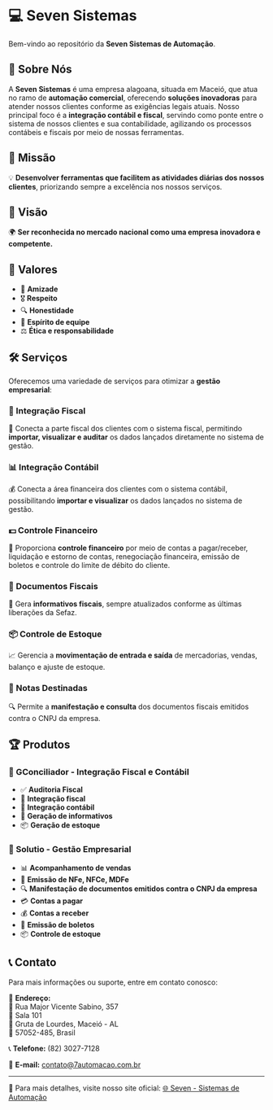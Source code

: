 # 💻 Seven Sistemas

Bem-vindo ao repositório da **Seven Sistemas de Automação**.

## 📌 Sobre Nós

A **Seven Sistemas** é uma empresa alagoana, situada em Maceió, que atua no ramo de **automação comercial**, oferecendo **soluções inovadoras** para atender nossos clientes conforme as exigências legais atuais. Nosso principal foco é a **integração contábil e fiscal**, servindo como ponte entre o sistema de nossos clientes e sua contabilidade, agilizando os processos contábeis e fiscais por meio de nossas ferramentas.

## 🎯 Missão

💡 **Desenvolver ferramentas que facilitem as atividades diárias dos nossos clientes**, priorizando sempre a excelência nos nossos serviços.

## 👀 Visão

🌍 **Ser reconhecida no mercado nacional como uma empresa inovadora e competente.**

## 💎 Valores

- 🤝 **Amizade**
- 🎖️ **Respeito**
- 🔍 **Honestidade**
- 👥 **Espírito de equipe**
- ⚖️ **Ética e responsabilidade**

## 🛠️ Serviços

Oferecemos uma variedade de serviços para otimizar a **gestão empresarial**:

### 📂 Integração Fiscal

🔗 Conecta a parte fiscal dos clientes com o sistema fiscal, permitindo **importar, visualizar e auditar** os dados lançados diretamente no sistema de gestão.

### 📊 Integração Contábil

💰 Conecta a área financeira dos clientes com o sistema contábil, possibilitando **importar e visualizar** os dados lançados no sistema de gestão.

### 💵 Controle Financeiro

📑 Proporciona **controle financeiro** por meio de contas a pagar/receber, liquidação e estorno de contas, renegociação financeira, emissão de boletos e controle do limite de débito do cliente.

### 📜 Documentos Fiscais

📄 Gera **informativos fiscais**, sempre atualizados conforme as últimas liberações da Sefaz.

### 📦 Controle de Estoque

📈 Gerencia a **movimentação de entrada e saída** de mercadorias, vendas, balanço e ajuste de estoque.

### 🧾 Notas Destinadas

🔍 Permite a **manifestação e consulta** dos documentos fiscais emitidos contra o CNPJ da empresa.

## 🏆 Produtos

### 🔹 GConciliador - Integração Fiscal e Contábil

- ✅ **Auditoria Fiscal**
- 🔄 **Integração fiscal**
- 🔄 **Integração contábil**
- 📑 **Geração de informativos**
- 📦 **Geração de estoque**

### 🔹 Solutio - Gestão Empresarial

- 📊 **Acompanhamento de vendas**
- 📝 **Emissão de NFe, NFCe, MDFe**
- 🔍 **Manifestação de documentos emitidos contra o CNPJ da empresa**
- 💳 **Contas a pagar**
- 💰 **Contas a receber**
- 📄 **Emissão de boletos**
- 📦 **Controle de estoque**

## 📞 Contato

Para mais informações ou suporte, entre em contato conosco:

📍 **Endereço:**  
🏢 Rua Major Vicente Sabino, 357  
🏬 Sala 101  
📍 Gruta de Lourdes, Maceió - AL  
📮 57052-485, Brasil

📞 **Telefone:** (82) 3027-7128

📧 **E-mail:** contato@7automacao.com.br

---

🔗 Para mais detalhes, visite nosso site oficial: [🌐 Seven - Sistemas de Automação](https://www.7automacao.com.br/)
